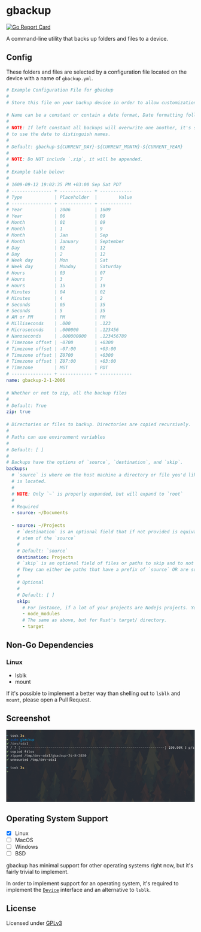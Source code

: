 # gbackup

[![Go Report Card](https://goreportcard.com/badge/github.com/NickHackman/gbackup)](https://goreportcard.com/report/github.com/NickHackman/gbackup)

A command-line utility that backs up folders and files to a device. 

## Config

These folders and files are selected by a configuration file located on the device with a name of `gbackup.yml`.

``` yaml
# Example Configuration File for gbackup
#
# Store this file on your backup device in order to allow customization based on device and enables persistence

# Name can be a constant or contain a date format, Date formatting follows Golang's time package.
#
# NOTE: If left constant all backups will overwrite one another, it's suggested
# to use the date to distinguish names.
#
# Default: gbackup-${CURRENT_DAY}-${CURRENT_MONTH}-${CURRENT_YEAR}
#
# NOTE: Do NOT include `.zip`, it will be appended.
# 
# Example table below:
#
# 1609-09-12 19:02:35 PM +03:00 Sep Sat PDT 
# --------------- + ------------ + ------------ 
# Type            | Placeholder  |        Value 
# --------------- + ------------ + ------------ 
# Year            | 2006         | 1609         
# Year            | 06           | 09           
# Month           | 01           | 09           
# Month           | 1            | 9            
# Month           | Jan          | Sep          
# Month           | January      | September    
# Day             | 02           | 12           
# Day             | 2            | 12           
# Week day        | Mon          | Sat          
# Week day        | Monday       | Saturday     
# Hours           | 03           | 07           
# Hours           | 3            | 7            
# Hours           | 15           | 19           
# Minutes         | 04           | 02           
# Minutes         | 4            | 2            
# Seconds         | 05           | 35           
# Seconds         | 5            | 35           
# AM or PM        | PM           | PM           
# Milliseconds    | .000         | .123         
# Microseconds    | .000000      | .123456      
# Nanoseconds     | .000000000   | .123456789   
# Timezone offset | -0700        | +0300        
# Timezone offset | -07:00       | +03:00       
# Timezone offset | Z0700        | +0300        
# Timezone offset | Z07:00       | +03:00       
# Timezone        | MST          | PDT          
# --------------- + ------------ + ------------
name: gbackup-2-1-2006

# Whether or not to zip, all the backup files
#
# Default: True
zip: true

# Directories or files to backup. Directories are copied recursively.
#
# Paths can use environment variables
#
# Default: [ ]
#
# Backups have the options of `source`, `destination`, and `skip`.
backups:
  # `source` is where on the host machine a directory or file you'd like to backup
  # is located.
  #
  # NOTE: Only `~` is properly expanded, but will expand to `root`
  #
  # Required
  - source: ~/Documents

  - source: ~/Projects
    # `destination` is an optional field that if not provided is equivalent to the
    # stem of the `source`
    #
    # Default: `source`
    destination: Projects
    # `skip` is an optional field of files or paths to skip and to not copy over.
    # They can either be paths that have a prefix of `source` OR are solely stems.
    #
    # Optional
    #
    # Default: [ ]
    skip:
      # For instance, if a lot of your projects are Nodejs projects. You don't want to backup the entire universe of JavaScript packages located in your `node_modules`, this excludes them.
      - node_modules
      # The same as above, but for Rust's target/ directory.
      - target
```

## Non-Go Dependencies

### Linux
- lsblk
- mount

If it's possible to implement a better way than shelling out to `lsblk` and `mount`, please open a Pull Request.

## Screenshot

![screenshot](./images/screenshot.png)

## Operating System Support

- [X] Linux
- [ ] MacOS
- [ ] Windows
- [ ] BSD

gbackup has minimal support for other operating systems right now, but it's fairly trivial to implement.

In order to implement support for an operating system, it's required to implement the [`Device`](./device/device.go) interface and
an alternative to `lsblk`.

## License

Licensed under [GPLv3](./LICENSE)
